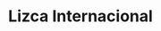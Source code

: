 ---
title: "Lizca Internacional"
url: /san-isidro-de-el-general/lizca-internacional/
shop: Schneiderei
---